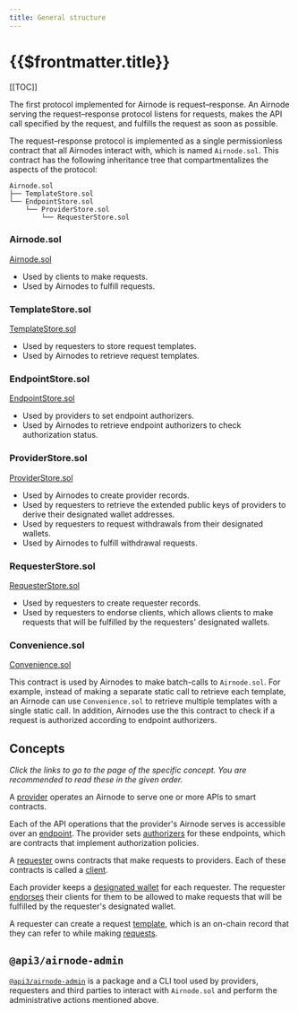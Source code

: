 ```yaml
---
title: General structure
---
```


# {{$frontmatter.title}}

<TocHeader />
[[TOC]]

The first protocol implemented for Airnode is request–response.
An Airnode serving the request–response protocol listens for requests, makes the API call specified by the request, and fulfills the request as soon as possible.

The request–response protocol is implemented as a single permissionless contract that all Airnodes interact with, which is named `Airnode.sol`.
This contract has the following inheritance tree that compartmentalizes the aspects of the protocol:

```
Airnode.sol
├── TemplateStore.sol
└── EndpointStore.sol
    └── ProviderStore.sol
        └── RequesterStore.sol
```

### Airnode.sol
[Airnode.sol](https://github.com/api3dao/airnode/blob/pre-alpha/packages/protocol/contracts/Airnode.sol)

- Used by clients to make requests.
- Used by Airnodes to fulfill requests.

### TemplateStore.sol
[TemplateStore.sol](https://github.com/api3dao/airnode/blob/pre-alpha/packages/protocol/contracts/TemplateStore.sol)

- Used by requesters to store request templates.
- Used by Airnodes to retrieve request templates.

### EndpointStore.sol
[EndpointStore.sol](https://github.com/api3dao/airnode/blob/pre-alpha/packages/protocol/contracts/EndpointStore.sol)

- Used by providers to set endpoint authorizers.
- Used by Airnodes to retrieve endpoint authorizers to check authorization status.

### ProviderStore.sol
[ProviderStore.sol](https://github.com/api3dao/airnode/blob/pre-alpha/packages/protocol/contracts/ProviderStore.sol)

- Used by Airnodes to create provider records.
- Used by requesters to retrieve the extended public keys of providers to derive their designated wallet addresses.
- Used by requesters to request withdrawals from their designated wallets.
- Used by Airnodes to fulfill withdrawal requests.

### RequesterStore.sol
[RequesterStore.sol](https://github.com/api3dao/airnode/blob/pre-alpha/packages/protocol/contracts/RequesterStore.sol)

- Used by requesters to create requester records.
- Used by requesters to endorse clients, which allows clients to make requests that will be fulfilled by the requesters' designated wallets.

### Convenience.sol
[Convenience.sol](https://github.com/api3dao/airnode/blob/pre-alpha/packages/protocol/contracts/Convenience.sol)

This contract is used by Airnodes to make batch-calls to `Airnode.sol`.
For example, instead of making a separate static call to retrieve each template, an Airnode can use `Convenience.sol` to retrieve multiple templates with a single static call.
In addition, Airnodes use the this contract to check if a request is authorized according to endpoint authorizers.

## Concepts

*Click the links to go to the page of the specific concept.
You are recommended to read these in the given order.*

A [provider](provider.md) operates an Airnode to serve one or more APIs to smart contracts.

Each of the API operations that the provider's Airnode serves is accessible over an [endpoint](endpoint.md).
The provider sets [authorizers](authorizer.md) for these endpoints, which are contracts that implement authorization policies.

A [requester](requester.md) owns contracts that make requests to providers.
Each of these contracts is called a [client](client.md).

Each provider keeps a [designated wallet](designated-wallet.md) for each requester.
The requester [endorses](endorsement.md) their clients for them to be allowed to make requests that will be fulfilled by the requester's designated wallet.

A requester can create a request [template](template.md), which is an on-chain record that they can refer to while making [requests](request.md).

## `@api3/airnode-admin`

[`@api3/airnode-admin`](https://github.com/api3dao/airnode/tree/pre-alpha/packages/admin) is a package and a CLI tool used by providers, requesters and third parties to interact with `Airnode.sol` and perform the administrative actions mentioned above.
